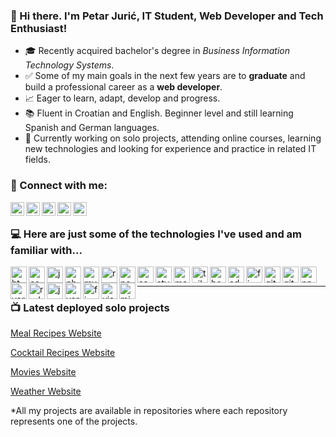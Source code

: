 ### 👋 Hi there. I'm Petar Jurić, IT Student, Web Developer and Tech Enthusiast!

- 🎓 Recently acquired bachelor's degree in <i>Business Information Technology Systems</i>.
- ✅ Some of my main goals in the next few years are to <b>graduate</b> and build a professional career as a <b>web developer</b>.
- 📈 Eager to learn, adapt, develop and progress.
- 📚 Fluent in Croatian and English. Beginner level and still learning Spanish and German languages.
- 🔨 Currently working on solo projects, attending online courses, learning new technologies and looking for experience and practice in related IT fields.


### 💬 Connect with me:

[<img align="left" alt="E-mail" width="22px" src="https://cdn.jsdelivr.net/npm/simple-icons@3.13.0/icons/gmail.svg" />][gmail]
[<img align="left" alt="Linked In" width="22px" src="https://cdn.jsdelivr.net/npm/simple-icons@3.13.0/icons/linkedin.svg" />][linkedin]
[<img align="left" alt="WhatsApp" width="22px" src="https://cdn.jsdelivr.net/npm/simple-icons@3.13.0/icons/whatsapp.svg" />][whatsapp]
[<img align="left" alt="Facebook" width="22px" src="https://cdn.jsdelivr.net/npm/simple-icons@3.13.0/icons/facebook.svg" />][facebook]
[<img align="left" alt="Instagram" width="22px" src="https://cdn.jsdelivr.net/npm/simple-icons@3.13.0/icons/instagram.svg" />][instagram]

<br />

### 💻 Here are just some of the technologies I've used and am familiar with...

[<img align="left" alt="html5" width="26px" src="https://cdn.jsdelivr.net/npm/simple-icons@5.9.0/icons/html5.svg" />][html]
[<img align="left" alt="css3" width="26px" src="https://cdn.jsdelivr.net/npm/simple-icons@5.9.0/icons/css3.svg" />][css]
[<img align="left" alt="javascript" width="26px" src="https://cdn.jsdelivr.net/npm/simple-icons@5.9.0/icons/javascript.svg" />][javascript]
[<img align="left" alt="php" width="26px" src="https://cdn.jsdelivr.net/npm/simple-icons@5.9.0/icons/php.svg" />][php]
[<img align="left" alt="mysql" width="26px" src="https://cdn.jsdelivr.net/npm/simple-icons@5.9.0/icons/mysql.svg" />][mysql]
[<img align="left" alt="react" width="26px" src="https://cdn.jsdelivr.net/npm/simple-icons@5.9.0/icons/react.svg" />][react]
[<img align="left" alt="next" width="26px" src="https://cdn.jsdelivr.net/npm/simple-icons@5.9.0/icons/nextdotjs.svg" />][next]
[<img align="left" alt="sass" width="26px" src="https://cdn.jsdelivr.net/npm/simple-icons@5.9.0/icons/sass.svg" />][sass]
[<img align="left" alt="styledcomponents" width="26px" src="https://cdn.jsdelivr.net/npm/simple-icons@5.9.0/icons/styledcomponents.svg" />][styledcomponents]
[<img align="left" alt="materialui" width="26px" src="https://cdn.jsdelivr.net/npm/simple-icons@5.9.0/icons/materialui.svg" />][materialui]
[<img align="left" alt="tailwindcss" width="26px" src="https://cdn.jsdelivr.net/npm/simple-icons@5.9.0/icons/tailwindcss.svg" />][tailwindcss]
[<img align="left" alt="bootstrap" width="26px" src="https://cdn.jsdelivr.net/npm/simple-icons@3.13.0/icons/bootstrap.svg" />][bootstrap]
[<img align="left" alt="adobecreativecloud" width="26px" src="https://cdn.jsdelivr.net/npm/simple-icons@5.9.0/icons/adobecreativecloud.svg" />][adobecreativecloud]
[<img align="left" alt="figma" width="26px" src="https://cdn.jsdelivr.net/npm/simple-icons@5.9.0/icons/figma.svg" />][figma]
[<img align="left" alt="github" width="26px" src="https://cdn.jsdelivr.net/npm/simple-icons@5.9.0/icons/github.svg" />][github]
[<img align="left" alt="git" width="26px" src="https://cdn.jsdelivr.net/npm/simple-icons@5.9.0/icons/git.svg" />][git]
[<img align="left" alt="npm" width="26px" src="https://cdn.jsdelivr.net/npm/simple-icons@5.9.0/icons/npm.svg" />][npm]
[<img align="left" alt="yarn" width="26px" src="https://cdn.jsdelivr.net/npm/simple-icons@5.9.0/icons/yarn.svg" />][yarn]
[<img align="left" alt="redux" width="26px" src="https://cdn.jsdelivr.net/npm/simple-icons@5.9.0/icons/redux.svg" />][redux]
[<img align="left" alt="json" width="26px" src="https://cdn.jsdelivr.net/npm/simple-icons@3.13.0/icons/json.svg" />][json]
[<img align="left" alt="vercel" width="26px" src="https://cdn.jsdelivr.net/npm/simple-icons@5.9.0/icons/vercel.svg" />][vercel]
[<img align="left" alt="firebase" width="26px" src="https://cdn.jsdelivr.net/npm/simple-icons@5.9.0/icons/firebase.svg" />][firebase]
[<img align="left" alt="visualstudiocode" width="26px" src="https://cdn.jsdelivr.net/npm/simple-icons@5.9.0/icons/visualstudiocode.svg" />][visualstudiocode]
[<img align="left" alt="microsoftoffice" width="26px" src="https://cdn.jsdelivr.net/npm/simple-icons@5.9.0/icons/microsoftoffice.svg" />][microsoftoffice]


<br />

---

### 📺 Latest deployed solo projects

[<p>Meal Recipes Website</p>][meals]
[<p>Cocktail Recipes Website</p>][cocktails]
[<p>Movies Website</p>][movies]
[<p>Weather Website</p>][weather]

*All my projects are available in repositories where each repository represents one of the projects.





[gmail]: mailto:juric.petar4@gmail.com
[linkedin]: https://www.linkedin.com/in/petar-juri%C4%87
[whatsapp]: https://wa.me/+38763560199
[facebook]: https://www.facebook.com/petar.juric.39
[instagram]: https://www.instagram.com/5ar_j

[html]: https://html.com/
[css]: https://en.wikipedia.org/wiki/CSS
[javascript]: https://www.javascript.com/
[php]: https://www.php.net/
[mysql]: https://www.mysql.com/
[react]: https://reactjs.org/
[next]: https://nextjs.org/
[sass]: https://sass-lang.com/
[styledcomponents]: https://styled-components.com/
[materialui]: https://material-ui.com/
[tailwindcss]: https://tailwindcss.com/
[bootstrap]: https://getbootstrap.com/
[adobecreativecloud]: https://www.adobe.com/creativecloud.html
[figma]: https://www.figma.com/
[github]: https://github.com/
[git]: https://git-scm.com/
[npm]: https://www.npmjs.com/
[yarn]: https://yarnpkg.com/
[redux]: https://redux.js.org/
[json]: https://www.json.org/
[vercel]: https://vercel.com/
[firebase]: https://firebase.google.com/
[visualstudiocode]: https://code.visualstudio.com/
[microsoftoffice]: https://www.office.com/

[meals]: http://5meals.vercel.app/
[cocktails]: https://5cocktails.vercel.app/
[movies]: https://5movies-new.vercel.app/
[weather]: https://weather-app-gamma-six.vercel.app/
